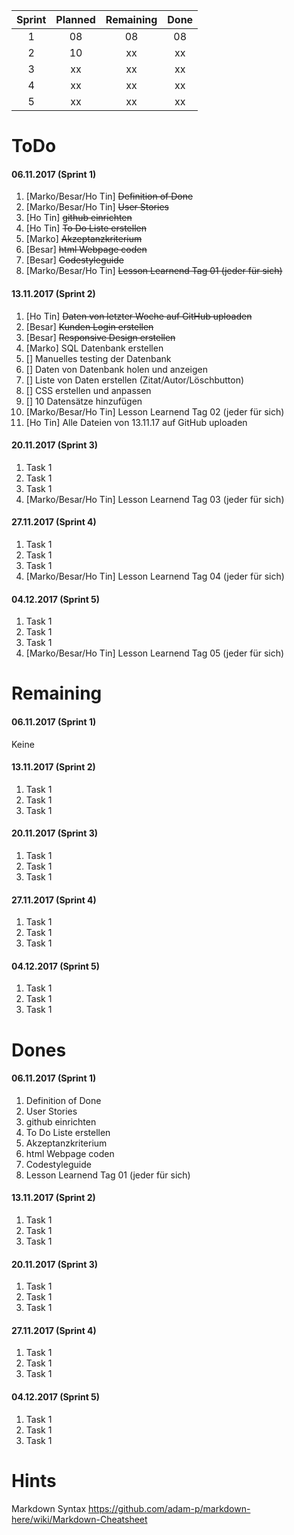 
| Sprint   | Planned   | Remaining  | Done  |
|:--------:|:---------:|:----------:|:-----:|
| 1        | 08        | 08         | 08    |
| 2        | 10        | xx         | xx    |
| 3        | xx        | xx         | xx    |
| 4        | xx        | xx         | xx    |
| 5        | xx        | xx         | xx    |



# ToDo
#### 06.11.2017 (Sprint 1)
1. [Marko/Besar/Ho Tin] ~~Definition of Done~~
1. [Marko/Besar/Ho Tin] ~~User Stories~~
1. [Ho Tin] ~~github einrichten~~ 
1. [Ho Tin] ~~To Do Liste erstellen~~
1. [Marko] ~~Akzeptanzkriterium~~
1. [Besar] ~~html Webpage coden~~
1. [Besar] ~~Codestyleguide~~
1. [Marko/Besar/Ho Tin] ~~Lesson Learnend Tag 01 (jeder für sich)~~

#### 13.11.2017 (Sprint 2)
1. [Ho Tin] ~~Daten von letzter Woche auf GitHub uploaden~~
1. [Besar] ~~Kunden Login erstellen~~
1. [Besar] ~~Responsive Design erstellen~~
1. [Marko] SQL Datenbank erstellen
1. [] Manuelles testing der Datenbank
1. [] Daten von Datenbank holen und anzeigen
1. [] Liste von Daten erstellen (Zitat/Autor/Löschbutton)
1. [] CSS erstellen und anpassen
1. [] 10 Datensätze hinzufügen
1. [Marko/Besar/Ho Tin] Lesson Learnend Tag 02 (jeder für sich)
1. [Ho Tin] Alle Dateien von 13.11.17 auf GitHub uploaden


#### 20.11.2017 (Sprint 3)
1. Task 1
1. Task 1
1. Task 1
1. [Marko/Besar/Ho Tin] Lesson Learnend Tag 03 (jeder für sich) 

#### 27.11.2017 (Sprint 4)
1. Task 1
1. Task 1
1. Task 1
1. [Marko/Besar/Ho Tin] Lesson Learnend Tag 04 (jeder für sich) 

#### 04.12.2017 (Sprint 5)
1. Task 1
1. Task 1
1. Task 1
1. [Marko/Besar/Ho Tin] Lesson Learnend Tag 05 (jeder für sich) 


# Remaining
#### 06.11.2017 (Sprint 1)
Keine

#### 13.11.2017 (Sprint 2)
1. Task 1
1. Task 1
1. Task 1

#### 20.11.2017 (Sprint 3)
1. Task 1
1. Task 1
1. Task 1


#### 27.11.2017 (Sprint 4)
1. Task 1
1. Task 1
1. Task 1

#### 04.12.2017 (Sprint 5)
1. Task 1
1. Task 1
1. Task 1


# Dones
#### 06.11.2017 (Sprint 1)
1. Definition of Done
1. User Stories
1. github einrichten
1. To Do Liste erstellen
1. Akzeptanzkriterium
1. html Webpage coden
1. Codestyleguide
1. Lesson Learnend Tag 01 (jeder für sich)

#### 13.11.2017 (Sprint 2)
1. Task 1
1. Task 1
1. Task 1

#### 20.11.2017 (Sprint 3)
1. Task 1
1. Task 1
1. Task 1


#### 27.11.2017 (Sprint 4)
1. Task 1
1. Task 1
1. Task 1

#### 04.12.2017 (Sprint 5)
1. Task 1
1. Task 1
1. Task 1

# Hints
Markdown Syntax
https://github.com/adam-p/markdown-here/wiki/Markdown-Cheatsheet
